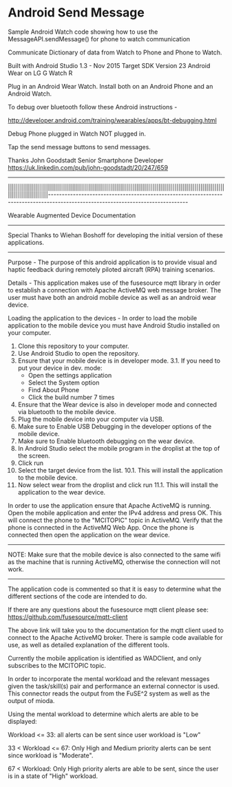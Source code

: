 # Android Send Message
Sample Android Watch code showing how to use the MessageAPI.sendMessage() for phone to watch communication

Communicate Dictionary of data from Watch to Phone and Phone to Watch.

Built with Android Studio 1.3 - Nov 2015
Target SDK Version 23
Android Wear on LG G Watch R

Plug in an Android Wear Watch. Install both on an Android Phone and an Android Watch.

To debug over bluetooth follow these Android instructions -

http://developer.android.com/training/wearables/apps/bt-debugging.html

Debug Phone plugged in Watch NOT plugged in.

Tap the send message buttons to send messages.

Thanks
John Goodstadt
Senior Smartphone Developer
https://uk.linkedin.com/pub/john-goodstadt/20/247/659

-------------------------------------------------------------------------------------------------------------------------------- 
||||||||||||||||||||||||||||||||||||||||||||||||||||||||||||||||||||||||||||||||||||||||||||||||||||||||||||||||||||||||||||||||--------------------------------------------------------------------------------------------------------------------------------

Wearable Augmented Device Documentation

********************************************************************************
Special Thanks to Wiehan Boshoff for developing the initial version of these
applications.
********************************************************************************

Purpose - The purpose of this android application is to provide visual and
haptic feedback during remotely piloted aircraft (RPA) training scenarios.

Details - This application makes use of the fusesource mqtt library in order to
establish a connection with Apache ActiveMQ web message broker. The user must
have both an android mobile device as well as an android wear device.

Loading the application to the devices - In order to load the mobile
application to the mobile device you must have Android Studio installed on your
computer.
  1.  Clone this repository to your computer.
  2.  Use Android Studio to open the repository.
  3.  Ensure that your mobile device is in developer mode.
    3.1.  If you need to put your device in dev. mode:
      *   Open the settings application
      *   Select the System option
      *   Find About Phone
      *   Click the build number 7 times
  4.  Ensure that the Wear device is also in developer mode and connected via
      bluetooth to the mobile device.
  5.  Plug the mobile device into your computer via USB.
  6.  Make sure to Enable USB Debugging in the developer options of the mobile
      device.
  7.  Make sure to Enable bluetooth debugging on the wear device.
  8.  In Android Studio select the mobile program in the droplist at the top of
      the screen.
  9.  Click run
  10. Select the target device from the list.
    10.1.  This will install the application to the mobile device.
  11. Now select wear from the droplist and click run
    11.1.   This will install the application to the wear device.


In order to use the application ensure that Apache ActiveMQ is running. Open the
mobile application and enter the IPv4 address and press OK. This will connect
the phone to the "MCITOPIC" topic in ActiveMQ. Verify that the phone is
connected in the ActiveMQ Web App. Once the phone is connected then open the
application on the wear device.

********************************************************************************
NOTE: Make sure that the mobile device is also connected to the same wifi as the
machine that is running ActiveMQ, otherwise the connection will not work.
********************************************************************************

The application code is commented so that it is easy to determine what the
different sections of the code are intended to do.

If there are any questions about the fusesource mqtt client please see:
https://github.com/fusesource/mqtt-client

The above link will take you to the documentation for the mqtt client used to
connect to the Apache ActiveMQ broker. There is sample code available for use,
as well as detailed explanation of the different tools.

Currently the mobile application is identified as WADClient, and only subscribes
to the MCITOPIC topic.

In order to incorporate the mental workload and the relevant messages given the
task/skill(s) pair and performance an external connector is used. This connector
reads the output from the FuSE^2 system as well as the output of mioda.

Using the mental workload to determine which alerts are able to be displayed:

Workload <= 33: all alerts can be sent since user workload is "Low"

33 < Workload <= 67: Only High and Medium priority alerts can be sent since
                      workload is "Moderate".

67 < Workload: Only High priority alerts are able to be sent, since the user
is in a state of "High" workload.
